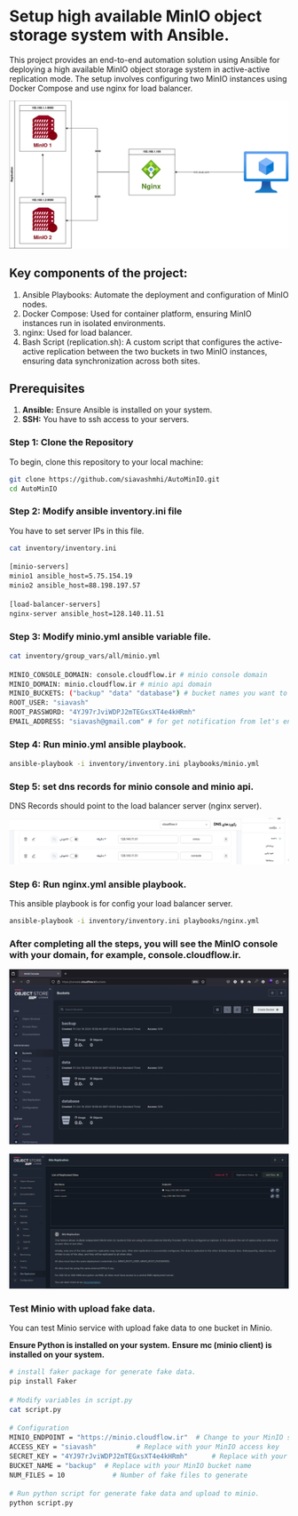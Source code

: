 # Setup high available MinIO object storage system with Ansible.

This project provides an end-to-end automation solution using Ansible for deploying a high available MinIO object storage system in active-active replication mode. The setup involves configuring two MinIO instances using Docker Compose and use nginx for load balancer.

![minio high level design](./images/MinIO.drawio.png "minio high level design")

## Key components of the project:
1. Ansible Playbooks: Automate the deployment and configuration of MinIO nodes.
2. Docker Compose: Used for container platform, ensuring MinIO instances run in isolated environments.
3. nginx: Used for load balancer.
4. Bash Script (replication.sh): A custom script that configures the active-active replication between the two buckets in two MinIO instances, ensuring data synchronization across both sites.

## Prerequisites

1.  **Ansible:** Ensure Ansible is installed on your system.
2.  **SSH:** You have to ssh access to your servers.

### Step 1: Clone the Repository

To begin, clone this repository to your local machine:

```bash
git clone https://github.com/siavashmhi/AutoMinIO.git
cd AutoMinIO
```

### Step 2: Modify ansible inventory.ini file

You have to set server IPs in this file.

```bash
cat inventory/inventory.ini 

[minio-servers]
minio1 ansible_host=5.75.154.19
minio2 ansible_host=88.198.197.57

[load-balancer-servers]
nginx-server ansible_host=128.140.11.51

```
### Step 3: Modify minio.yml ansible variable file.

```bash
cat inventory/group_vars/all/minio.yml 

MINIO_CONSOLE_DOMAIN: console.cloudflow.ir # minio console domain
MINIO_DOMAIN: minio.cloudflow.ir # minio api domain
MINIO_BUCKETS: ("backup" "data" "database") # bucket names you want to created. 
ROOT_USER: "siavash"
ROOT_PASSWORD: "4YJ97rJviWDPJ2mTEGxsXT4e4kHRmh"
EMAIL_ADDRESS: "siavash@gmail.com" # for get notification from let's encrypt 

```

### Step 4: Run minio.yml ansible playbook.

```bash
ansible-playbook -i inventory/inventory.ini playbooks/minio.yml
```

### Step 5: set dns records for minio console and minio api.

DNS Records should point to the load balancer server (nginx server). 

![dns records](./images/dns-records.png "dns records")

### Step 6: Run nginx.yml ansible playbook.

This ansible playbook is for config your load balancer server.

```bash
ansible-playbook -i inventory/inventory.ini playbooks/nginx.yml
```

### After completing all the steps, you will see the MinIO console with your domain, for example, console.cloudflow.ir.

![minio console](./images/minio-console.png "minio console")

![site replication](./images/replication.png "site replication")

### Test Minio with upload fake data.

You can test Minio service with upload fake data to one bucket in Minio.

**Ensure Python is installed on your system.**
**Ensure mc (minio client) is installed on your system.**

```bash
# install faker package for generate fake data.
pip install Faker

# Modify variables in script.py
cat script.py

# Configuration
MINIO_ENDPOINT = "https://minio.cloudflow.ir"  # Change to your MinIO server endpoint
ACCESS_KEY = "siavash"          # Replace with your MinIO access key
SECRET_KEY = "4YJ97rJviWDPJ2mTEGxsXT4e4kHRmh"      # Replace with your MinIO secret key
BUCKET_NAME = "backup"  # Replace with your MinIO bucket name
NUM_FILES = 10            # Number of fake files to generate

# Run python script for generate fake data and upload to minio.
python script.py
```